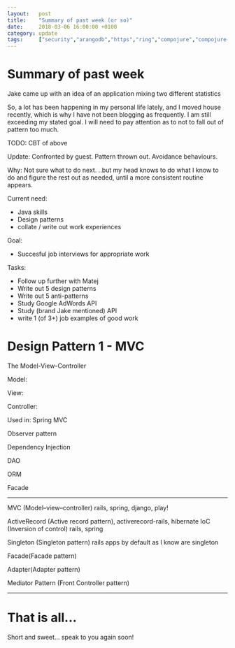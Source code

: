```yaml
---
layout:   post
title:    "Summary of past week (or so)"
date:     2018-03-06 16:00:00 +0100
category: update
tags:     ["security","arangodb","https","ring","compojure","compojure-api"]
---
```


# Summary of past week



Jake came up with an idea of an application mixing two different statistics

So, a lot has been happening in my personal life lately, and I moved house recently, which is why I have not been blogging as frequently. I am still exceeding my stated goal. I will need to pay attention as to not to fall out of pattern too much.

TODO: CBT of above

Update: Confronted by guest. Pattern thrown out. Avoidance behaviours.

Why: Not sure what to do next. ..but my head knows to do what I know to do and figure the rest out as needed, until a more consistent routine appears.

Current need:

- Java skills
- Design patterns
- collate / write out work experiences

Goal:
- Succesful job interviews for appropriate work

Tasks:
- Follow up further with Matej
- Write out 5 design patterns
- Write out 5 anti-patterns
- Study Google AdWords API
- Study (brand Jake mentioned) API
- write 1 (of 3+) job examples of good work


# Design Pattern 1 - MVC

The Model-View-Controller 

Model:

View:

Controller:

Used in: Spring MVC


Observer pattern


Dependency Injection


DAO

ORM

Facade


---

MVC (Model–view–controller) rails, spring, django, play!

ActiveRecord (Active record pattern), activerecord-rails, hibernate
IoC (Inversion of control) rails, spring

Singleton (Singleton pattern) rails apps by default as I know are singleton

Facade(Facade pattern)

Adapter(Adapter pattern)

Mediator Pattern (Front Controller pattern) 


---


# That is all...

Short and sweet...  speak to you again soon!